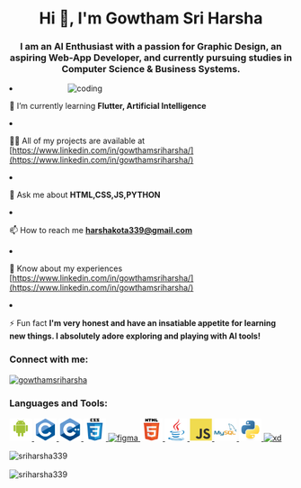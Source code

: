 <h1 align="center">Hi 👋, I'm Gowtham Sri Harsha</h1>
<h3 align="center">I am an AI Enthusiast with a passion for Graphic Design, an aspiring Web-App Developer, and currently pursuing studies in Computer Science & Business Systems.</h3>
<img align="right" alt="coding" width="400" src="https://user-images.githubusercontent.com/74038190/219923823-bf1ce878-c6b8-4faa-be07-93e6b1006521.gif"
![](https://komarev.com/ghpvc/?username=SriHarsha339)
- 🔭 I’m currently working on **ITBi-RVR&JC APP UI&UX Design**

- 🌱 I’m currently learning **Flutter, Artificial Intelligence**

- 👨‍💻 All of my projects are available at [https://www.linkedin.com/in/gowthamsriharsha/](https://www.linkedin.com/in/gowthamsriharsha/)

- 💬 Ask me about **HTML,CSS,JS,PYTHON**

- 📫 How to reach me **harshakota339@gmail.com**

- 📄 Know about my experiences [https://www.linkedin.com/in/gowthamsriharsha/](https://www.linkedin.com/in/gowthamsriharsha/)

- ⚡ Fun fact **I'm very honest and have an insatiable appetite for learning new things. I absolutely adore exploring and playing with AI tools!**

<h3 align="left">Connect with me:</h3>
<p align="left">
<a href="https://linkedin.com/in/gowthamsriharsha" target="blank"><img align="center" src="https://raw.githubusercontent.com/rahuldkjain/github-profile-readme-generator/master/src/images/icons/Social/linked-in-alt.svg" alt="gowthamsriharsha" height="30" width="40" /></a>
</p>

<h3 align="left">Languages and Tools:</h3>
<p align="left"> <a href="https://developer.android.com" target="_blank" rel="noreferrer"> <img src="https://raw.githubusercontent.com/devicons/devicon/master/icons/android/android-original-wordmark.svg" alt="android" width="40" height="40"/> </a> <a href="https://www.cprogramming.com/" target="_blank" rel="noreferrer"> <img src="https://raw.githubusercontent.com/devicons/devicon/master/icons/c/c-original.svg" alt="c" width="40" height="40"/> </a> <a href="https://www.w3schools.com/cpp/" target="_blank" rel="noreferrer"> <img src="https://raw.githubusercontent.com/devicons/devicon/master/icons/cplusplus/cplusplus-original.svg" alt="cplusplus" width="40" height="40"/> </a> <a href="https://www.w3schools.com/css/" target="_blank" rel="noreferrer"> <img src="https://raw.githubusercontent.com/devicons/devicon/master/icons/css3/css3-original-wordmark.svg" alt="css3" width="40" height="40"/> </a> <a href="https://www.figma.com/" target="_blank" rel="noreferrer"> <img src="https://www.vectorlogo.zone/logos/figma/figma-icon.svg" alt="figma" width="40" height="40"/> </a> <a href="https://www.w3.org/html/" target="_blank" rel="noreferrer"> <img src="https://raw.githubusercontent.com/devicons/devicon/master/icons/html5/html5-original-wordmark.svg" alt="html5" width="40" height="40"/> </a> <a href="https://www.java.com" target="_blank" rel="noreferrer"> <img src="https://raw.githubusercontent.com/devicons/devicon/master/icons/java/java-original.svg" alt="java" width="40" height="40"/> </a> <a href="https://developer.mozilla.org/en-US/docs/Web/JavaScript" target="_blank" rel="noreferrer"> <img src="https://raw.githubusercontent.com/devicons/devicon/master/icons/javascript/javascript-original.svg" alt="javascript" width="40" height="40"/> </a> <a href="https://www.mysql.com/" target="_blank" rel="noreferrer"> <img src="https://raw.githubusercontent.com/devicons/devicon/master/icons/mysql/mysql-original-wordmark.svg" alt="mysql" width="40" height="40"/> </a> <a href="https://www.python.org" target="_blank" rel="noreferrer"> <img src="https://raw.githubusercontent.com/devicons/devicon/master/icons/python/python-original.svg" alt="python" width="40" height="40"/> </a> <a href="https://www.adobe.com/products/xd.html" target="_blank" rel="noreferrer"> <img src="https://cdn.worldvectorlogo.com/logos/adobe-xd.svg" alt="xd" width="40" height="40"/> </a> </p>

<p><img align="center" src="https://github-readme-stats.vercel.app/api/top-langs?username=sriharsha339&show_icons=true&locale=en&layout=compact" alt="sriharsha339" /></p>

<p><img align="center" src="https://github-readme-streak-stats.herokuapp.com/?user=sriharsha339&" alt="sriharsha339" /></p>
